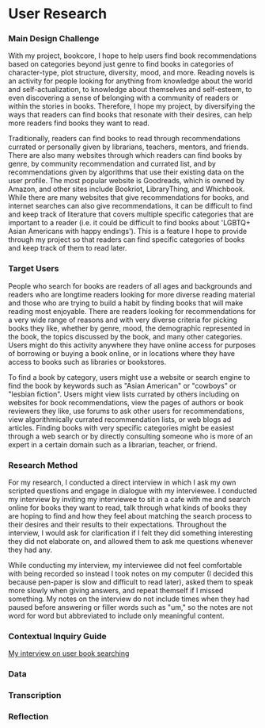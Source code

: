 # User Research

### Main Design Challenge

With my project, bookcore, I hope to help users find book recommendations based on categories beyond just genre to find books in categories of character-type, plot structure, diversity, mood, and more. Reading novels is an activity for people looking for anything from knowledge about the world and self-actualization, to knowledge about themselves and self-esteem, to even discovering a sense of belonging with a community of readers or within the stories in books. Therefore, I hope my project, by diversifying the ways that readers can find books that resonate with their desires, can help more readers find books they want to read. 

Traditionally, readers can find books to read through recommendations currated or personally given by librarians, teachers, mentors, and friends. There are also many websites through which readers can find books by genre, by community recommendation and currated list, and by recommendations given by algorithms that use their existing data on the user profile. The most popular website is Goodreads, which is owned by Amazon, and other sites include Bookriot, LibraryThing, and Whichbook. While there are many websites that give recommendations for books, and internet searches can also give recommendations, it can be difficult to find and keep track of literature that covers multiple specific categories that are important to a reader (i.e. it could be difficult to find books about 'LGBTQ+ Asian Americans with happy endings'). This is a feature I hope to provide through my project so that readers can find specific categories of books and keep track of them to read later. 

### Target Users

People who search for books are readers of all ages and backgrounds and readers who are longtime readers looking for more diverse reading material and those who are trying to build a habit by finding books that will make reading most enjoyable. There are readers looking for recommendations for a very wide range of reasons and with very diverse criteria for picking books they like, whether by genre, mood, the demographic represented in the book, the topics discussed by the book, and many other categories. Users might do this activity anywhere they have online access for purposes of borrowing or buying a book online, or in locations where they have access to books such as libraries or bookstores. 

To find a book by category, users might use a website or search engine to find the book by keywords such as "Asian American" or "cowboys" or "lesbian fiction". Users might view lists currated by others including on websites for book recommendations, view the pages of authors or book reviewers they like, use forums to ask other users for recommendations, view algorithmically currated recommendation lists, or web blogs ad articles. Finding books with very specific categories might be easiest through a web search or by directly consulting someone who is more of an expert in a certain domain such as a librarian, teacher, or friend.

### Research Method

For my research, I conducted a direct interview in which I ask my own scripted questions and engage in dialogue with my interviewee. I conducted my interview by inviting my interviewee to sit in a cafe with me and search online for books they want to read, talk through what kinds of books they are hoping to find and how they feel about matching the search process to their desires and their results to their expectations. Throughout the interview, I would ask for clarification if I felt they did something interesting they did not elaborate on, and allowed them to ask me questions whenever they had any. 

While conducting my interview, my interviewee did not feel comfortable with being recorded so instead I took notes on my computer (I decided this because pen-paper is slow and difficult to read later), asked them to speak more slowly when giving answers, and repeat themself if I missed something. My notes on the interview do not include times when they had paused before answering or filler words such as "um," so the notes are not word for word but abbreviated to include only meaningful content.

### Contextual Inquiry Guide

[My interview on user book searching](https://github.com/lnmei/DH150-2020W/blob/master/assignment04/Book%20Search%20Interview.docx)

### Data



### Transcription


### Reflection


